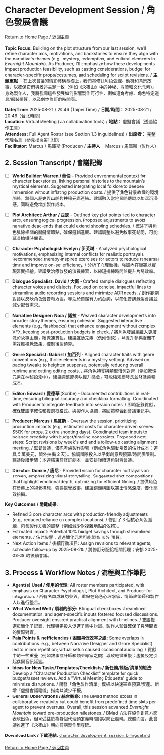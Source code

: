 # Character Development Session / 角色發展會議

<div style="text-align: left; margin-bottom: 20px;">
  <a href="../README.md">Return to Home Page / 返回主頁</a>
</div>

**Topic Focus:** Building on the plot structure from our last session, we'll refine character arcs, motivations, and backstories to ensure they align with the narrative's themes (e.g., mystery, redemption, and cultural elements in *Evernight Mountain*). As Producer, I'll emphasize how these developments impact production feasibility, such as casting considerations, budget for character-specific props/costumes, and scheduling for script revisions. / **主題重點：** 在上次會議的情節結構基礎上，我們將修訂角色弧線、動機和背景故事，以確保它們與敘述主題一致（例如《永夜山》中的神秘、救贖和文化元素）。身為製作人，我將強調這些發展如何影響製作可行性，例如選角考慮、角色特定道具/服裝預算，以及劇本修訂的時間表。

**Date/Time:** 2025-08-21 / 20:46 (Taipei Time) / **日期/時間：** 2025-08-21 / 20:46（台北時間）  
**Location:** Virtual Meeting (via collaboration tools) / **地點：** 虛擬會議（透過協作工具）  
**Attendees:** Full Agent Roster (see Section 1.3 in guidelines) / **出席者：** 完整代理名單（參見指南第1.3節）  
**Facilitator:** Marcus / 馬庫斯 (Producer) / **主持人：** Marcus / 馬庫斯（製作人）

## 2. Session Transcript / 會議記錄

- [ ] **World Builder: Warren / 華倫** - Provided environmental context for character backstories, linking personal histories to the mountain's mystical elements. Suggested integrating local folklore to deepen immersion without inflating production costs. / 提供了角色背景故事的環境脈絡，將個人歷史與山脈的神秘元素連結。建議融入當地民間傳說以加深沉浸感，同時避免增加製作成本。
  
- [ ] **Plot Architect: Arthur / 亞瑟** - Outlined key plot points tied to character arcs, ensuring logical progression. Proposed adjustments to avoid narrative dead-ends that could extend shooting schedules. / 概述了與角色弧線相關的關鍵情節點，確保邏輯進展。建議調整以避免敘事死胡同，可能延長拍攝時間表。

- [ ] **Character Psychologist: Evelyn / 伊芙琳** - Analyzed psychological motivations, emphasizing internal conflicts for realistic portrayals. Recommended therapy-inspired exercises for actors to reduce rehearsal time and improve on-set efficiency. / 分析了心理動機，強調內在衝突以實現寫實描繪。建議受治療啟發的演員練習，以縮短排練時間並提升片場效率。

- [ ] **Dialogue Specialist: David / 大衛** - Crafted sample dialogues reflecting character voices and dialects. Focused on concise, impactful lines to streamline audio recording sessions and minimize ADR needs. / 創作範例對話以反映角色聲音和方言。專注於簡潔有力的台詞，以簡化音訊錄製會議並減少配音需求。

- [ ] **Narrative Designer: Nora / 諾拉** - Weaved character developments into broader story themes, ensuring cohesion. Suggested interactive elements (e.g., flashbacks) that enhance engagement without complex VFX, keeping post-production budgets in check. / 將角色發展編織入更廣泛的故事主題，確保連貫性。建議互動元素（例如倒敘），以提升參與度而不需複雜視覺效果，控制後製預算。

- [ ] **Genre Specialist: Gabriel / 加百列** - Aligned character traits with genre conventions (e.g., thriller elements in a mystery setting). Advised on pacing tweaks to heighten suspense, potentially reducing overall runtime and cutting editing costs. / 將角色特質與類型慣例對齊（例如驚悚元素在神秘設定中）。建議調整節奏以提升懸念，可能縮短總時長並降低剪輯成本。

- [ ] **Editor: Edward / 愛德華** (Scribe) - Documented contributions in real-time, ensuring bilingual accuracy and checkbox formatting. Coordinated with Producer to integrate feedback into session notes. / 即時記錄貢獻，確保雙語準確性和複選框格式。與製作人協調，將回饋整合到會議筆記中。

- [ ] **Producer: Marcus / 馬庫斯** - Oversaw the session, prioritizing production impacts (e.g., estimated costs for character-driven scenes: $50K for props, 2 extra shooting days). Coordinated team inputs to balance creativity with budget/timeline constraints. Proposed next steps: Script revisions by week's end and a follow-up casting alignment meeting. / 監督會議，優先考慮製作影響（例如角色驅動場景的估計成本：道具 5 萬美元，額外拍攝 2 天）。協調團隊投入以平衡創意與預算/時間表限制。建議後續步驟：本週結束前修訂劇本，並安排後續選角對齊會議。

- [ ] **Director: Donnie / 唐尼** - Provided vision for character portrayals on screen, emphasizing visual storytelling. Suggested shot compositions that highlight emotional depth, optimizing for efficient filming. / 提供角色在螢幕上的視覺構想，強調視覺敘事。建議鏡頭構圖以突出情感深度，優化高效拍攝。

**Key Outcomes / 關鍵成果:**  
- Refined 3 core character arcs with production-friendly adjustments (e.g., reduced reliance on complex locations). / 修訂了 3 個核心角色弧線，包含製作友善的調整（例如減少對複雜地點的依賴）。  
- Estimated impact: Potential 10% budget savings through streamlined elements. / 估計影響：透過簡化元素可能節省 10% 預算。  
- Next Action Items / 後續行動項目: Assign revisions to relevant agents; schedule follow-up by 2025-08-28. / 將修訂分配給相關代理；安排 2025-08-28 的後續會議。

## 3. Process & Workflow Notes / 流程與工作筆記

*   **Agent(s) Used / 使用的代理:** All roster members participated, with emphasis on Character Psychologist, Plot Architect, and Producer for integration. / 所有名單成員均參與，重點在角色心理學家、情節建築師和製作人以進行整合。
*   **What Worked Well / 順利的部分:** Bilingual checkboxes streamlined documentation, and agent-specific inputs fostered focused discussions. Producer oversight ensured practical alignment with timelines. / 雙語複選框簡化了記錄，代理特定投入促進了集中討論。製作人監督確保了與時間表的實際對齊。
*   **Pain Points & Inefficiencies / 困難與低效率之處:** Some overlaps in contributions (e.g., between Narrative Designer and Genre Specialist) led to minor repetition; virtual setup caused occasional audio lag. / 貢獻中的一些重疊（例如敘事設計師和類型專家之間）導致輕微重複；虛擬設定引起偶爾音訊延遲。
*   **Ideas for New Tasks/Templates/Checklists / 新任務/模板/清單的想法:** Develop a "Character Production Checklist" template for quick budget/asset reviews. Add a "Virtual Meeting Etiquette" guide to minimize disruptions. / 開發「角色製作清單」模板以快速審查預算/資產。新增「虛擬會議禮儀」指南以減少干擾。
*   **General Observations / 綜合觀察:** The BMad method excels in collaborative creativity but could benefit from predefined time slots per agent to prevent overruns. Overall, this session advanced *Evernight Mountain* toward pre-production milestones. / BMad 方法在協作創意方面表現出色，但可受益於為每個代理預定義時間段以防止超時。總體而言，此會議推進了《永夜山》朝向前期製作里程碑。

**Download Link / 下載連結:** [character_development_session_bilingual.md](Docs/character_development_session_bilingual.md)

<div style="text-align: left; margin-top: 20px;">
  <a href="../README.md">Return to Home Page / 返回主頁</a>
</div>